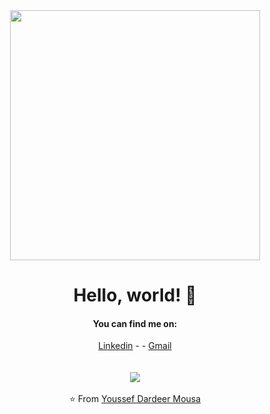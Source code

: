 <div align="center">
<img src="https://i.imgur.com/8MupZHY.gif" width="400px" />
<br>

# Hello, world! 👋

#### You can find me on:
[Linkedin]([https://www.linkedin.com/in/soroush-chehresa](https://www.linkedin.com/in/youssef-dardeer-mousa-6ab298221)) -  - [Gmail](mailto:youssef.dardeer.mousa@gmail.com)
<br>
<br>
<br>
<img src="https://github-readme-stats.vercel.app/api?username=soroushchehresa&show_icons=true" />
<br>
<br>
⭐️ From [Youssef Dardeer Mousa](https://github.com/youssef50011) 
</div>
